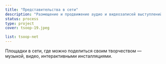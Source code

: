 ```yaml
---
title: "Представительства в сети"
description: "Размещение и продвижение аудио и видеозаписей выступлений, треков, джемов."
status: process
type: project
cover: tsoop-19.jpeg

list: tsoop-net
---
```


Площадки в сети, где можно поделиться своим творчеством — музыкой, видео, интерактивными инсталляциями.
